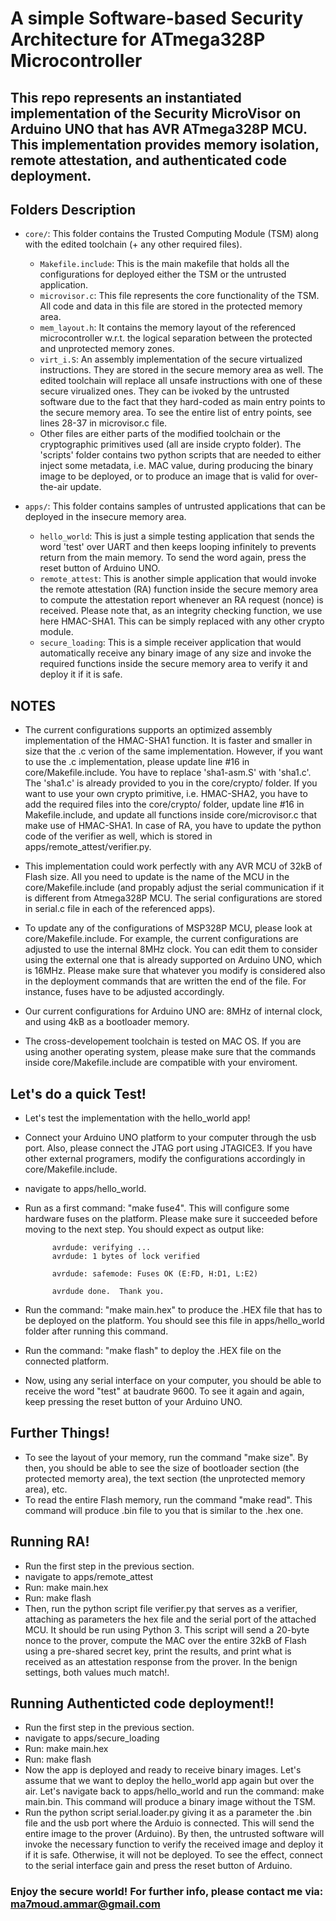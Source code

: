 # A simple Software-based Security Architecture for ATmega328P Microcontroller

## This repo represents an instantiated implementation of the Security MicroVisor on Arduino UNO that has AVR ATmega328P MCU. This implementation provides memory isolation, remote attestation, and authenticated code deployment. 

## Folders Description

- `core/`: This folder contains the Trusted Computing Module (TSM) along with the edited toolchain (+ any other required files).
    -  `Makefile.include`: This is the main makefile that holds all the configurations for deployed either the TSM or the untrusted application. 
    -  `microvisor.c`: This file represents the core functionality of the TSM. All code and data in this file are stored in the protected memory area. 
    -  `mem_layout.h`: It contains the memory layout of the referenced microcontroller w.r.t. the logical separation between the protected and unprotected memory zones. 
    -  `virt_i.S`: An assembly implementation of the secure virtualized instructions. They are stored in the secure memory area as well. The edited toolchain will replace all unsafe instructions with one of these secure virualized ones. They can be ivoked by the untrusted software due to the fact that they hard-coded as main entry points to the secure memory area. To see the entire list of entry points, see lines 28-37 in microvisor.c file.
    -  Other files are either parts of the modified toolchain or the cryptographic primitives used (all are inside crypto folder). The 'scripts' folder contains two python scripts that are needed to either inject some metadata, i.e. MAC value, during producing the binary image to be deployed, or to produce an image that is valid for over-the-air update.

- `apps/`: This folder contains samples of untrusted applications that can be deployed in the insecure memory area.
    -  `hello_world`: This is just a simple testing application that sends the word 'test' over UART and then keeps looping infinitely to prevents return from the main memory. To send the word again, press the reset button of Arduino UNO.
    -  `remote_attest`: This is another simple application that would invoke the remote attestation (RA) function inside the secure memory area to compute the attestation report whenever an RA request (nonce) is received. Please note that, as an integrity checking function, we use here HMAC-SHA1. This can be simply replaced with any other crypto module.
    -  `secure_loading`: This is a simple receiver application that would automatically receive any binary image of any size and invoke the required functions inside the secure memory area to verify it and deploy it if it is safe. 



## NOTES

- The current configurations supports an optimized assembly implementation of the HMAC-SHA1 function. It is faster and smaller in size that the .c verion of the same implementation. However, if you want to use the .c implementation, please update line #16 in core/Makefile.include. You have to replace 'sha1-asm.S' with 'sha1.c'. The 'sha1.c' is already provided to you in the core/crypto/ folder. If you want to use your own crypto primitive, i.e. HMAC-SHA2, you have to add the required files into the core/crypto/ folder, update line #16 in Makefile.include, and update all functions inside core/microvisor.c that make use of HMAC-SHA1. In case of RA, you have to update the python code of the verifier as well, which is stored in apps/remote_attest/verifier.py.

- This implementation could work perfectly with any AVR MCU of 32kB of Flash size. All you need to update is the name of the MCU in the core/Makefile.include (and propably adjust the serial communication if it is different from Atmega328P MCU. The serial configurations are stored in serial.c file in each of the referenced apps).

- To update any of the configurations of MSP328P MCU, please look at core/Makefile.include. For example, the current configurations are adjusted to use the internal 8MHz clock. You can edit them to consider using the external one that is already supported on Arduino UNO, which is 16MHz. Please make sure that whatever you modify is considered also in the deployment commands that are written the end of the file. For instance, fuses have to be adjusted accordingly. 

- Our current configurations for Arduino UNO are: 8MHz of internal clock, and using 4kB as a bootloader memory.

- The cross-developement toolchain is tested on MAC OS. If you are using another operating system, please make sure that the commands inside core/Makefile.include are compatible with your enviroment.  





## Let's do a quick Test!
- Let's test the implementation with the hello_world app!
- Connect your Arduino UNO platform to your computer through the usb port. Also, please connect the JTAG port using JTAGICE3. If you have other external programers, modify the configurations accordingly in core/Makefile.include.
- navigate to apps/hello_world.
- Run as a first command: "make fuse4". This will configure some hardware fuses on the platform. Please make sure it succeeded before moving to the next step. You should expect as output like: 

            avrdude: verifying ...
            avrdude: 1 bytes of lock verified

            avrdude: safemode: Fuses OK (E:FD, H:D1, L:E2)

            avrdude done.  Thank you.

- Run the command: "make main.hex" to produce the .HEX file that has to be deployed on the platform. You should see this file in apps/hello_world folder after running this command.
- Run the command: "make flash" to deploy the .HEX file on the connected platform. 
- Now, using any serial interface on your computer, you should be able to receive the word "test" at baudrate 9600. To see it again and again, keep pressing the reset button of your Arduino UNO.

## Further Things!
- To see the layout of your memory, run the command "make size". By then, you should be able to see the size of bootloader section (the protected memorty area), the text section (the unprotected memory area), etc.
- To read the entire Flash memory, run the command "make read". This command will produce .bin file to you that is similar to the .hex one.

## Running RA!
- Run the first step in the previous section. 
- navigate to apps/remote_attest
- Run: make main.hex
- Run: make flash
- Then, run the python script file verifier.py that serves as a verifier, attaching as parameters the hex file and the serial port of the attached MCU. It should be run using Python 3. This script will send a 20-byte nonce to the prover, compute the MAC over the entire 32kB of Flash using a pre-shared secret key, print the results, and print what is received as an attestation response from the prover. In the benign settings, both values much match!.

## Running Authenticted code deployment!!
- Run the first step in the previous section. 
- navigate to apps/secure_loading
- Run: make main.hex
- Run: make flash
- Now the app is deployed and ready to receive binary images. Let's assume that we want to deploy the hello_world app again but over the air. Let's navigate back to apps/hello_world and run the command: make main.bin. This command will produce a binary image without the TSM. 
- Run the python script serial.loader.py giving it as a parameter the .bin file and the usb port where the Arduio is connected. This will send the entire image to the prover (Arduino). By then, the untrusted software will invoke the necessary function to verify the received image and deploy it if it is safe. Otherwise, it will not be deployed. To see the effect, connect to the serial interface gain and press the reset button of Arduino. 


### Enjoy the secure world! For further info, please contact me via: ma7moud.ammar@gmail.com 















